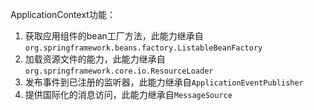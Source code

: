 ApplicationContext功能：

1. 获取应用组件的bean工厂方法，此能力继承自`org.springframework.beans.factory.ListableBeanFactory`
2. 加载资源文件的能力，此能力继承自`org.springframework.core.io.ResourceLoader`
3. 发布事件到已注册的监听器，此能力继承自`ApplicationEventPublisher`
4. 提供国际化的消息访问，此能力继承自`MessageSource`

